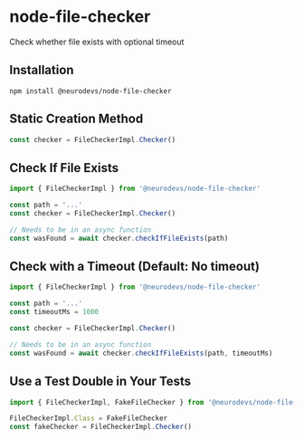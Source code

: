 # node-file-checker
Check whether file exists with optional timeout

## Installation

`npm install @neurodevs/node-file-checker`

## Static Creation Method

```typescript
const checker = FileCheckerImpl.Checker()
```

## Check If File Exists

```typescript
import { FileCheckerImpl } from '@neurodevs/node-file-checker'

const path = '...'
const checker = FileCheckerImpl.Checker()

// Needs to be in an async function
const wasFound = await checker.checkIfFileExists(path)
```

## Check with a Timeout (Default: No timeout)

```typescript
import { FileCheckerImpl } from '@neurodevs/node-file-checker'

const path = '...'
const timeoutMs = 1000

const checker = FileCheckerImpl.Checker()

// Needs to be in an async function
const wasFound = await checker.checkIfFileExists(path, timeoutMs)
```


## Use a Test Double in Your Tests

```typescript
import { FileCheckerImpl, FakeFileChecker } from '@neurodevs/node-file-checker'

FileCheckerImpl.Class = FakeFileChecker
const fakeChecker = FileCheckerImpl.Checker()
```